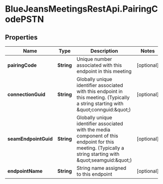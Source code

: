 # BlueJeansMeetingsRestApi.PairingCodePSTN

## Properties
Name | Type | Description | Notes
------------ | ------------- | ------------- | -------------
**pairingCode** | **String** | Unique number associated with this endpoint in this meeting | [optional] 
**connectionGuid** | **String** | Globally unique identifier associated with this endpoint in this meeting. (Typically a string starting with \&quot;connguid:\&quot;) | [optional] 
**seamEndpointGuid** | **String** | Globally unique identifier associated with the media component of this endpoint for this meeting.  (Typically a string starting with \&quot;seamguid:\&quot;) | [optional] 
**endpointName** | **String** | String name assigned to this endpoint | [optional] 


